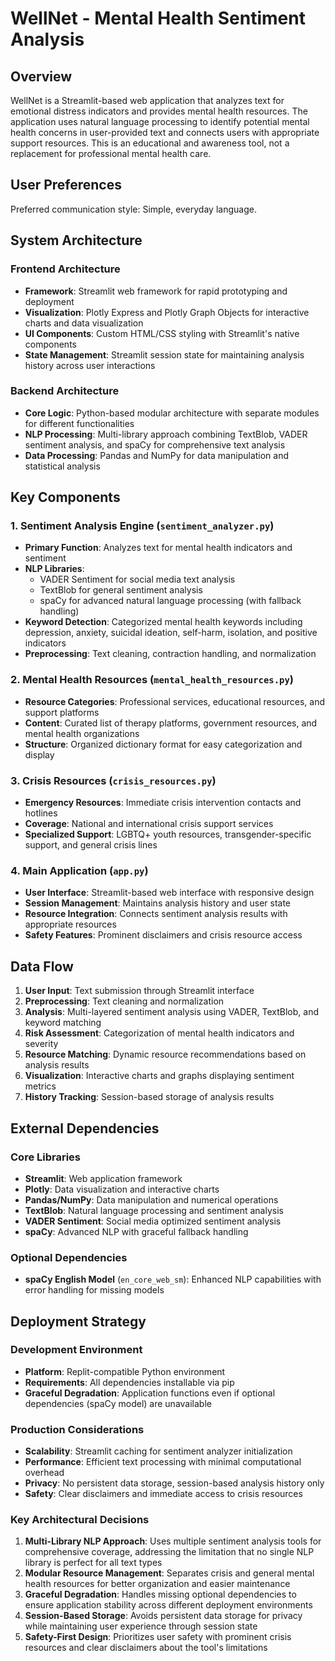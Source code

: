 # WellNet - Mental Health Sentiment Analysis

## Overview

WellNet is a Streamlit-based web application that analyzes text for emotional distress indicators and provides mental health resources. The application uses natural language processing to identify potential mental health concerns in user-provided text and connects users with appropriate support resources. This is an educational and awareness tool, not a replacement for professional mental health care.

## User Preferences

Preferred communication style: Simple, everyday language.

## System Architecture

### Frontend Architecture
- **Framework**: Streamlit web framework for rapid prototyping and deployment
- **Visualization**: Plotly Express and Plotly Graph Objects for interactive charts and data visualization
- **UI Components**: Custom HTML/CSS styling with Streamlit's native components
- **State Management**: Streamlit session state for maintaining analysis history across user interactions

### Backend Architecture
- **Core Logic**: Python-based modular architecture with separate modules for different functionalities
- **NLP Processing**: Multi-library approach combining TextBlob, VADER sentiment analysis, and spaCy for comprehensive text analysis
- **Data Processing**: Pandas and NumPy for data manipulation and statistical analysis

## Key Components

### 1. Sentiment Analysis Engine (`sentiment_analyzer.py`)
- **Primary Function**: Analyzes text for mental health indicators and sentiment
- **NLP Libraries**: 
  - VADER Sentiment for social media text analysis
  - TextBlob for general sentiment analysis
  - spaCy for advanced natural language processing (with fallback handling)
- **Keyword Detection**: Categorized mental health keywords including depression, anxiety, suicidal ideation, self-harm, isolation, and positive indicators
- **Preprocessing**: Text cleaning, contraction handling, and normalization

### 2. Mental Health Resources (`mental_health_resources.py`)
- **Resource Categories**: Professional services, educational resources, and support platforms
- **Content**: Curated list of therapy platforms, government resources, and mental health organizations
- **Structure**: Organized dictionary format for easy categorization and display

### 3. Crisis Resources (`crisis_resources.py`)
- **Emergency Resources**: Immediate crisis intervention contacts and hotlines
- **Coverage**: National and international crisis support services
- **Specialized Support**: LGBTQ+ youth resources, transgender-specific support, and general crisis lines

### 4. Main Application (`app.py`)
- **User Interface**: Streamlit-based web interface with responsive design
- **Session Management**: Maintains analysis history and user state
- **Resource Integration**: Connects sentiment analysis results with appropriate resources
- **Safety Features**: Prominent disclaimers and crisis resource access

## Data Flow

1. **User Input**: Text submission through Streamlit interface
2. **Preprocessing**: Text cleaning and normalization
3. **Analysis**: Multi-layered sentiment analysis using VADER, TextBlob, and keyword matching
4. **Risk Assessment**: Categorization of mental health indicators and severity
5. **Resource Matching**: Dynamic resource recommendations based on analysis results
6. **Visualization**: Interactive charts and graphs displaying sentiment metrics
7. **History Tracking**: Session-based storage of analysis results

## External Dependencies

### Core Libraries
- **Streamlit**: Web application framework
- **Plotly**: Data visualization and interactive charts
- **Pandas/NumPy**: Data manipulation and numerical operations
- **TextBlob**: Natural language processing and sentiment analysis
- **VADER Sentiment**: Social media optimized sentiment analysis
- **spaCy**: Advanced NLP with graceful fallback handling

### Optional Dependencies
- **spaCy English Model** (`en_core_web_sm`): Enhanced NLP capabilities with error handling for missing models

## Deployment Strategy

### Development Environment
- **Platform**: Replit-compatible Python environment
- **Requirements**: All dependencies installable via pip
- **Graceful Degradation**: Application functions even if optional dependencies (spaCy model) are unavailable

### Production Considerations
- **Scalability**: Streamlit caching for sentiment analyzer initialization
- **Performance**: Efficient text processing with minimal computational overhead
- **Privacy**: No persistent data storage, session-based analysis history only
- **Safety**: Clear disclaimers and immediate access to crisis resources

### Key Architectural Decisions

1. **Multi-Library NLP Approach**: Uses multiple sentiment analysis tools for comprehensive coverage, addressing the limitation that no single NLP library is perfect for all text types
2. **Modular Resource Management**: Separates crisis and general mental health resources for better organization and easier maintenance
3. **Graceful Degradation**: Handles missing optional dependencies to ensure application stability across different deployment environments
4. **Session-Based Storage**: Avoids persistent data storage for privacy while maintaining user experience through session state
5. **Safety-First Design**: Prioritizes user safety with prominent crisis resources and clear disclaimers about the tool's limitations